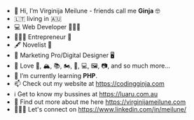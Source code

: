 - 👋 Hi, I’m Virginija Meilune - friends call me <b>Ginja</b> 🤓
- 🇱🇹 living in 🇦🇺
- 💻 Web Developer 👩🏼‍💻
- 👩🏼‍💼 Entrepreneur 📇
- 🖋 Novelist 📖
- 🦄 Marketing Pro/Digital Designer 🖥
- 👀 Love 🎹, 🏔, 📚, 🏍, 🌱, 💻, 🖼️, 📷, and so much more...
- 🌱 I’m currently learning <b>PHP</b>.
- 📫 Check out my website at https://codingginja.com 
- ℹ️ Get to know my bussines at https://luaru.com.au
- 📜 Find out more about me here https://virginijameilune.com
- 👩🏼‍💼 Let's connect on https://www.linkedin.com/in/meilune/

<!---
meilune/meilune is a ✨ special ✨ repository because its `README.md` (this file) appears on your GitHub profile.
You can click the Preview link to take a look at your changes.
--->

